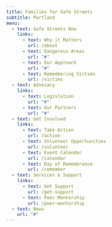 ```yaml
---
title: Families for Safe Streets
subtitle: Portland
menu:
  - text: Safe Streets Now
    links:
      - text: Why it Matters
        url: /about
      - text: Dangerous Areas
        url: "#"
      - text: Our Approach
        url: "#"
      - text: Remembering Victims
        url: /victims
  - text: Advocacy
    links:
      - text: Legislation
        url: "#"
      - text: Our Partners
        url: "#"
  - text: Get Involved
    links:
      - text: Take Action
        url: /action
      - text: Volunteer Opportunities
        url: /volunteer
      - text: Event Calendar
        url: /calendar
      - text: Day of Remembrance
        url: /remember
  - text: Services & Support
    links:
      - text: Get Support
        url: /get-support
      - text: Peer Mentorship
        url: /peer-mentorship
  - text: News
    url: "#"
---
```


